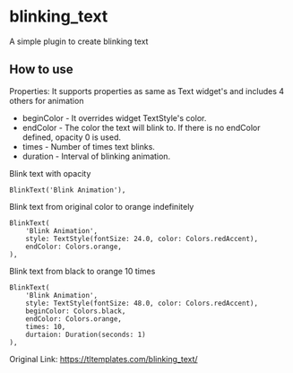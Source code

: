 # blinking_text

A simple plugin to create blinking text

## How to use

Properties:
It supports properties as same as Text widget's and includes 4 others for animation 
* beginColor - It overrides widget TextStyle's color.
* endColor - The color the text will blink to. If there is no endColor defined, opacity 0 is used.
* times - Number of times text blinks.
* duration - Interval of blinking animation.

Blink text with opacity

```
BlinkText('Blink Animation'),
```

Blink text from original color to orange indefinitely

```
BlinkText(
	'Blink Animation',
	style: TextStyle(fontSize: 24.0, color: Colors.redAccent),
	endColor: Colors.orange,
),
```

Blink text from black to orange 10 times


```
BlinkText(
	'Blink Animation',
	style: TextStyle(fontSize: 48.0, color: Colors.redAccent),
	beginColor: Colors.black,
	endColor: Colors.orange,
	times: 10,
	durtaion: Duration(seconds: 1)
),
```

Original Link: https://tltemplates.com/blinking_text/